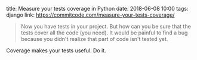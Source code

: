 title: Measure your tests coverage in Python
date: 2018-06-08 10:00
tags: django
link: https://commitcode.com/measure-your-tests-coverage/

> Now you have tests in your project. But how can you be sure that the tests cover all the code (you need). 
> It would be painful to find a bug because you didn't realize that part of code isn't tested yet.

Coverage makes your tests useful. Do it.

